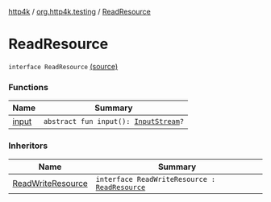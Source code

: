[http4k](../../index.md) / [org.http4k.testing](../index.md) / [ReadResource](./index.md)

# ReadResource

`interface ReadResource` [(source)](https://github.com/http4k/http4k/blob/master/http4k-testing-approval/src/main/kotlin/org/http4k/testing/approvalSource.kt#L7)

### Functions

| Name | Summary |
|---|---|
| [input](input.md) | `abstract fun input(): `[`InputStream`](http://docs.oracle.com/javase/6/docs/api/java/io/InputStream.html)`?` |

### Inheritors

| Name | Summary |
|---|---|
| [ReadWriteResource](../-read-write-resource/index.md) | `interface ReadWriteResource : `[`ReadResource`](./index.md) |
